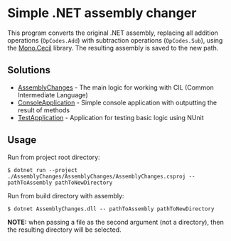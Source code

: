 # Simple .NET assembly changer

This program converts the original .NET assembly, replacing all addition operations (`OpCodes.Add`) with subtraction
operations (`OpCodes.Sub`), using the [Mono.Cecil](https://github.com/jbevain/cecil) library. The resulting assembly is
saved to the new path.

## Solutions

- [AssemblyChanges](https://github.com/PaGr0m/dotnet-assembly-changes/tree/main/AssemblyChanges/AssemblyChanges) - The
  main logic for working with CIL (Common Intermediate Language)
- [ConsoleApplication](https://github.com/PaGr0m/dotnet-assembly-changes/tree/main/AssemblyChanges/ConsoleApplication) -
  Simple console application with outputting the result of methods
- [TestApplication](https://github.com/PaGr0m/dotnet-assembly-changes/tree/main/AssemblyChanges/TestApplication) -
  Application for testing basic logic using NUnit

## Usage

Run from project root directory:

```shell
$ dotnet run --project ./AssemblyChanges/AssemblyChanges/AssemblyChanges.csproj -- pathToAssembly pathToNewDirectory
```

Run from build directory with assembly:

```shell
$ dotnet AssemblyChanges.dll -- pathToAssembly pathToNewDirectory
```

**NOTE:** when passing a file as the second argument (not a directory), then the resulting directory will be selected.
